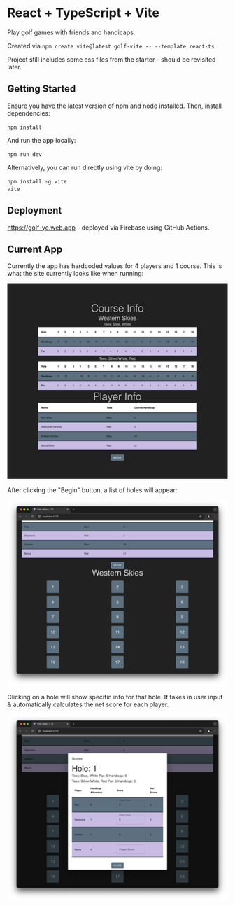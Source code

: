 # React + TypeScript + Vite

Play golf games with friends and handicaps.

Created via `npm create vite@latest golf-vite -- --template react-ts`

Project still includes some css files from the starter - should be revisited later.

## Getting Started

Ensure you have the latest version of npm and node installed. Then, install dependencies:

`npm install`  

And run the app locally:

`npm run dev`

Alternatively, you can run directly using vite by doing:

`npm install -g vite`  
`vite`

## Deployment
https://golf-yc.web.app - deployed via Firebase using GitHub Actions.

## Current App
Currently the app has hardcoded values for 4 players and 1 course. This is what the site currently looks like when running:

![original](./screenshots/original.png)

After clicking the "Begin" button, a list of holes will appear:

![show-holes](./screenshots/show-holes.png)

Clicking on a hole will show specific info for that hole. It takes in user input & automatically calculates the net score for each player.

![edit-hole](./screenshots/edit-hole.png)
